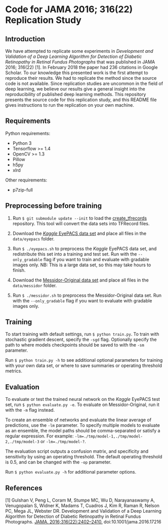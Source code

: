 # Code for JAMA 2016; 316(22) Replication Study

## Introduction

We have attempted to replicate some experiments in _Development and Validation of a Deep Learning Algorithm for Detection of Diabetic Retinopathy in Retinal Fundus Photographs_ that was published in JAMA 2016; 316(22) [1]. In February 2018 the paper had 236 citations in Google Scholar. To our knowledge this presented work is the first attempt to reproduce their results. We had to replicate the method since the source code is not available. Since replication studies are uncommon in the field of deep learning, we believe our results give a general insight into the reproducibility of published deep learning methods. This repository presents the source code for this replication study, and this README file gives instructions to run the replication on your own machine.

## Requirements

Python requirements:

- Python 3
- Tensorflow >= 1.4
- OpenCV >= 1.3
- Pillow
- h5py
- xlrd

Other requirements:

- p7zip-full

## Preprocessing before training

1. Run `$ git submodule update --init` to load the [create_tfrecords](https://github.com/mikevoets/create_tfrecords) repository. This tool will convert the data sets into TFRecord files.

2. Download the [_Kaggle_ EyePACS data set](https://www.kaggle.com/c/diabetic-retinopathy-detection) and place all files in the `data/eyepacs` folder.

3. Run `$ ./eyepacs.sh` to preprocess the _Kaggle_ EyePACS data set, and redistribute this set into a training and test set. Run with the `--only_gradable` flag if you want to train and evaluate with gradable images only. NB: This is a large data set, so this may take hours to finish.

4. Download the [Messidor-Original data set](http://www.adcis.net/en/Download-Third-Party/Messidor.html) and place all files in the `data/messidor` folder.

5. Run `$ ./messidor.sh` to preprocess the Messidor-Original data set. Run with the `--only_gradable` flag if you want to evaluate with gradable images only.

## Training

To start training with default settings, run `$ python train.py`. To train with stochastic gradient descent, specify the `-sgd` flag. Optionally specify the path to where models checkpoints should be saved to with the `-sm` parameter.

Run `$ python train.py -h` to see additional optional parameters for training with your own data set, or where to save summaries or operating threshold metrics.

## Evaluation

To evaluate or test the trained neural network on the _Kaggle_ EyePACS test set, run `$ python evaluate.py -e`. To evaluate on Messidor-Original, run it with the `-m` flag instead.

To create an ensemble of networks and evaluate the linear average of predictions, use the `-lm` parameter. To specify multiple models to evaluate as an ensemble, the model paths should be comma-separated or satisfy a regular expression. For example: `-lm=./tmp/model-1,./tmp/model-2,./tmp/model-3` or `-lm=./tmp/model-?`.

The evaluation script outputs a confusion matrix, and specificity and sensitivity by using an operating threshold. The default operating threshold is 0.5, and can be changed with the `-op` parameter.

Run `$ python evaluate.py -h` for additional parameter options.

## References

[1] Gulshan V, Peng L, Coram M, Stumpe MC, Wu D, Narayanaswamy A, Venugopalan S, Widner K, Madams T, Cuadros J, Kim R, Raman R, Nelson PC, Mega JL, Webster DR. Development and Validation of a Deep Learning Algorithm for Detection of Diabetic Retinopathy in Retinal Fundus Photographs. [JAMA. 2016;316(22):2402–2410.](https://jamanetwork.com/journals/jama/fullarticle/2588763) doi:10.1001/jama.2016.17216
